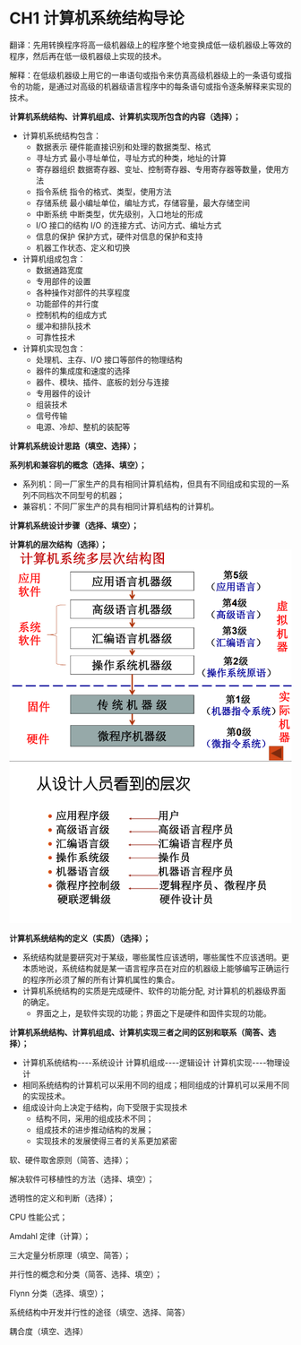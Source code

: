 # CH1 计算机系统结构导论

翻译：先用转换程序将高一级机器级上的程序整个地变换成低一级机器级上等效的程序，然后再在低一级机器级上实现的技术。

解释：在低级机器级上用它的一串语句或指令来仿真高级机器级上的一条语句或指令的功能，是通过对高级的机器级语言程序中的每条语句或指令逐条解释来实现的技术。

**计算机系统结构、计算机组成、计算机实现所包含的内容（选择）；**
- 计算机系统结构包含：
	- 数据表示
		硬件能直接识别和处理的数据类型、格式
	- 寻址方式
		最小寻址单位，寻址方式的种类，地址的计算
	- 寄存器组织
		数据寄存器、变址、控制寄存器、专用寄存器等数量，使用方法
	- 指令系统
		指令的格式、类型，使用方法
	- 存储系统
		最小编址单位，编址方式，存储容量，最大存储空间
	- 中断系统
		中断类型，优先级别，入口地址的形成
	- I/O 接口的结构
		I/O 的连接方式、访问方式、编址方式
	- 信息的保护
		保护方式，硬件对信息的保护和支持
	- 机器工作状态、定义和切换
- 计算机组成包含：
	- 数据通路宽度
	- 专用部件的设置
	- 各种操作对部件的共享程度
	- 功能部件的并行度
	- 控制机构的组成方式
	- 缓冲和排队技术
	- 可靠性技术
- 计算机实现包含：
	- 处理机、主存、I/O 接口等部件的物理结构
	- 器件的集成度和速度的选择
	- 器件、模块、插件、底板的划分与连接
	- 专用器件的设计
	- 组装技术
	- 信号传输
	- 电源、冷却、整机的装配等

**计算机系统设计思路（填空、选择）；**


**系列机和兼容机的概念（选择、填空）；**
- 系列机：同一厂家生产的具有相同计算机结构，但具有不同组成和实现的一系列不同档次不同型号的机器；
- 兼容机：不同厂家生产的具有相同计算机结构的计算机。

**计算机系统设计步骤（选择、填空）；**


**计算机的层次结构（选择）；**
![](../pic/1-1.bmp)
![](../pic/1-2.bmp)

**计算机系统结构的定义（实质）（选择）；**
- 系统结构就是要研究对于某级，哪些属性应该透明，哪些属性不应该透明。更本质地说，系统结构就是某一语言程序员在对应的机器级上能够编写正确运行的程序所必须了解的所有计算机属性的集合。
- 计算机系统结构的实质是完成硬件、软件的功能分配, 对计算机的机器级界面的确定。
	- 界面之上，是软件实现的功能；界面之下是硬件和固件实现的功能。

**计算机系统结构、计算机组成、计算机实现三者之间的区别和联系（简答、选择）；**
- 计算机系统结构----系统设计
	计算机组成----逻辑设计
	计算机实现----物理设计
- 相同系统结构的计算机可以采用不同的组成；相同组成的计算机可以采用不同的实现技术。
- 组成设计向上决定于结构，向下受限于实现技术
	- 结构不同，采用的组成技术不同；
	- 组成技术的进步推动结构的发展；
	- 实现技术的发展使得三者的关系更加紧密

软、硬件取舍原则（简答、选择）；

解决软件可移植性的方法（选择、填空）；

透明性的定义和判断（选择）；


CPU 性能公式；

Amdahl 定律（计算）；

三大定量分析原理（填空、简答）；

并行性的概念和分类（简答、选择、填空）；

Flynn 分类（选择、填空）；

系统结构中开发并行性的途径（填空、选择、简答）

耦合度（填空、选择）
